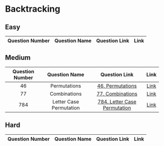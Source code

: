 # Backtracking 

## Easy
| Question Number | Question Name | Question Link                                                                | Link                                                                                    |
|:-----------------:|:---------------:|:------------------------------------------------------------------------------:|:-----------------------------------------------------------------------------------------:|


## Medium
| Question Number | Question Name | Question Link                                                                | Link                                                                                    |
|:-----------------:|:---------------:|:------------------------------------------------------------------------------:|:-----------------------------------------------------------------------------------------:|
|        46       | Permutations  | <a href = 'https://leetcode.com/problems/permutations/'>46. Permutations</a> |  <a href = 'https://github.com/JAIDHEER007/LeetCode/tree/main/Programs/LC_46'>Link</a>  |
|        77       |  Combinations | <a href = 'https://leetcode.com/problems/combinations/'> 77. Combinations</a> | <a href = 'https://github.com/JAIDHEER007/LeetCode/tree/main/Programs/LC%2077'>Link</a> |
|       784       |Letter Case Permutation| <a href = 'https://leetcode.com/problems/letter-case-permutation/'>784. Letter Case Permutation</a> | <a href = 'https://github.com/JAIDHEER007/LeetCode/tree/main/Programs/LC%20784'>Link</a>|

## Hard
| Question Number | Question Name | Question Link                                                                | Link                                                                                    |
|:-----------------:|:---------------:|:------------------------------------------------------------------------------:|:-----------------------------------------------------------------------------------------:|
